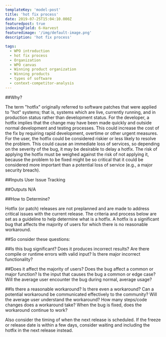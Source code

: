 ```yaml
---
templateKey: 'model-post'
title: 'hot fix process'
date: 2019-07-25T15:04:10.000Z
featuredpost: true
indexingField: 6-Harvest
featuredimage: '/img/default-image.png'
description: 'hot fix process'

tags:
  - WPO introduction
  - hot fix process
  - Organization
  - WPO canvas
  - Winning product organization
  - Winning products
  - types of software
  - context-competitor-analysis
---
```


##Why? 


The term "hotfix" originally referred to software patches that were applied to "hot" systems; that is, systems which are live, currently running, and in production status rather than development status. For the developer, a hotfix implies that the change may have been made quickly and outside normal development and testing processes. This could increase the cost of the fix by requiring rapid development, overtime or other urgent measures. For the user, the hotfix could be considered riskier or less likely to resolve the problem. This could cause an immediate loss of services, so depending on the severity of the bug, it may be desirable to delay a hotfix. The risk of applying the hotfix must be weighed against the risk of not applying it, because the problem to be fixed might be so critical that it could be considered more important than a potential loss of service (e.g., a major security breach).



##Inputs 
User Issue Tracking

 

##Outputs 
N/A

 

##How to Determine? 


Hotfix (or patch) releases are not preplanned and are made to address critical issues with the current release. The criteria and process below are set as a guideline to help determine what is a hotfix. A hotfix is a significant bug that affects the majority of users for which there is no reasonable workaround.



##So consider these questions:



##Is this bug significant?
Does it produces incorrect results?
Are there compile or runtime errors with valid input?
Is there major incorrect functionality?


##Does it affect the majority of users?
Does the bug affect a common or major function?
Is the input that causes the bug a common or edge case?
Will the average user encounter the bug during normal, average usage?


##Is there a reasonable workaround?
Is there even a workaround?
Can a potential workaround be communicated effectively to the community?
Will the average user understand the workaround?
How many steps/code changes does a workaround take?
When the bug is fixed, does the workaround continue to work?


Also consider the timing of when the next release is scheduled. If the freeze or release date is within a few days, consider waiting and including the hotfix in the next release instead.